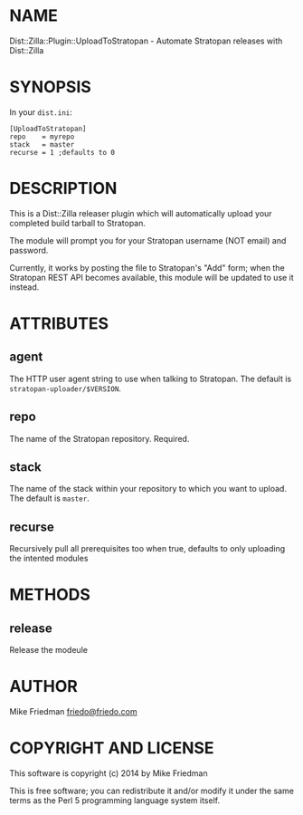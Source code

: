 # NAME

Dist::Zilla::Plugin::UploadToStratopan - Automate Stratopan releases with Dist::Zilla

# SYNOPSIS

In your `dist.ini`:

    [UploadToStratopan]
    repo    = myrepo
    stack   = master
    recurse = 1 ;defaults to 0

# DESCRIPTION

This is a Dist::Zilla releaser plugin which will automatically upload your
completed build tarball to Stratopan.

The module will prompt you for your Stratopan username (NOT email) and password.

Currently, it works by posting the file to Stratopan's "Add" form; when the
Stratopan REST API becomes available, this module will be updated to use it
instead.

# ATTRIBUTES

## agent

The HTTP user agent string to use when talking to Stratopan. The default
is `stratopan-uploader/$VERSION`.

## repo

The name of the Stratopan repository. Required.

## stack

The name of the stack within your repository to which you want to upload. The
default is `master`.

## recurse

Recursively pull all prerequisites too when true, defaults to only uploading
the intented modules

# METHODS

## release

Release the modeule

# AUTHOR

Mike Friedman <friedo@friedo.com>

# COPYRIGHT AND LICENSE

This software is copyright (c) 2014 by Mike Friedman

This is free software; you can redistribute it and/or modify it under the same
terms as the Perl 5 programming language system itself.
